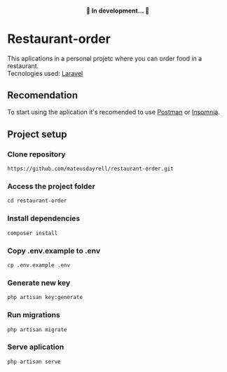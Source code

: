 <h4 align="center"> 
	🚧  In development...  🚧
</h4>

# Restaurant-order

This aplications in a personal projetc where you can order food in a restaurant.<br>
Tecnologies used: [Laravel](https://laravel.com/)

## Recomendation
To start using the aplication it's recomended to use [Postman](https://www.postman.com/downloads/) or [Insomnia](https://insomnia.rest/download).

## Project setup <br>

### Clone repository
```
https://github.com/mateusdayrell/restaurant-order.git
```

### Access the project folder
```
cd restaurant-order
```

### Install dependencies
```
composer install
```

### Copy .env.example to .env
```
cp .env.example .env
```

### Generate new key
```
php artisan key:generate
```

### Run migrations
```
php artisan migrate
```

### Serve aplication
```
php artisan serve
```
